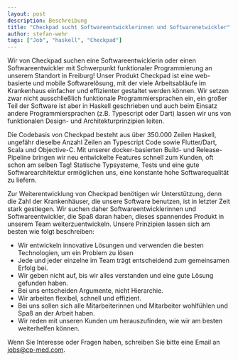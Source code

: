 ```yaml
---
layout: post
description: Beschreibung
title: "Checkpad sucht Softwareentwicklerinnen und Softwarenetwickler"
author: stefan-wehr
tags: ["Job", "haskell", "Checkpad"]
---
```


Wir von Checkpad suchen eine Softwareentwicklerin oder einen
Softwareentwickler mit Schwerpunkt funktionaler Programmierung an unserem
Standort in Freiburg! Unser Produkt Checkpad ist eine web-basierte und
mobile Softwarelösung, mit der viele Arbeitsabläufe im Krankenhaus
einfacher und effizienter gestaltet werden können. Wir setzen zwar nicht
ausschließlich funktionale Programmiersprachen ein, ein großer Teil der
Software ist aber in Haskell geschrieben und auch beim Einsatz andere
Programmiersprachen (z.B. Typescript oder Dart) lassen wir uns von
funktionalen Design- und Architekturprinzipien leiten.

<!-- more start -->

Die Codebasis von Checkpad besteht aus über 350.000 Zeilen Haskell, ungefähr
dieselbe Anzahl Zeilen an Typescript Code sowie Flutter/Dart, Scala und
Objective-C. Mit unserer docker-basierten Build- und Release-Pipeline
bringen wir neu entwickelte Features schnell zum Kunden, oft schon am
selben Tag! Statische Typsysteme, Tests und eine gute Softwarearchitektur
ermöglichen uns, eine konstante hohe Softwarequalität zu liefern.

Zur Weiterentwicklung von Checkpad benötigen wir Unterstützung, denn die
Zahl der Krankenhäuser, die unsere Software benutzen, ist in letzter Zeit
stark gestiegen. Wir suchen daher Softwareentwicklerinnen und
Softwareentwickler, die Spaß daran haben, dieses spannendes Produkt in
unserem Team weiterzuentwickeln. Unsere Prinzipien lassen sich am besten
wie folgt beschreiben:

* Wir entwickeln innovative Lösungen und verwenden die besten
Technologien, um ein Problem zu lösen
* Jede und jeder einzelne im Team trägt entscheidend zum gemeinsamen
Erfolg bei.
* Wir geben nicht auf, bis wir alles verstanden und eine gute Lösung gefunden haben.
* Bei uns entscheiden Argumente, nicht Hierarchie.
* Wir arbeiten flexibel, schnell und effizient.
* Bei uns sollen sich alle Mitarbeiterinnen und Mitarbeiter wohlfühlen und Spaß an der Arbeit haben.
* Wir reden mit unseren Kunden um herauszufinden, wie wir am besten
  weiterhelfen können.

Wenn Sie Interesse oder Fragen haben, schreiben Sie bitte eine Email an
jobs@cp-med.com.
